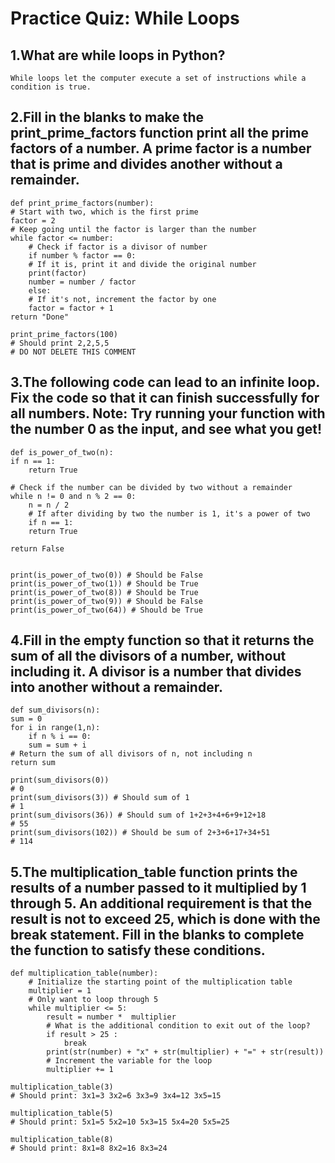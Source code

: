 # Practice Quiz: While Loops

## 1.What are while loops in Python?

    While loops let the computer execute a set of instructions while a condition is true.

## 2.Fill in the blanks to make the print_prime_factors function print all the prime factors of a number. A prime factor is a number that is prime and divides another without a remainder.

    def print_prime_factors(number):
    # Start with two, which is the first prime
    factor = 2
    # Keep going until the factor is larger than the number
    while factor <= number:
        # Check if factor is a divisor of number
        if number % factor == 0:
        # If it is, print it and divide the original number
        print(factor)
        number = number / factor
        else:
        # If it's not, increment the factor by one
        factor = factor + 1
    return "Done"

    print_prime_factors(100)
    # Should print 2,2,5,5
    # DO NOT DELETE THIS COMMENT

## 3.The following code can lead to an infinite loop. Fix the code so that it can finish successfully for all numbers. Note: Try running your function with the number 0 as the input, and see what you get!

    def is_power_of_two(n):
    if n == 1:
        return True

    # Check if the number can be divided by two without a remainder
    while n != 0 and n % 2 == 0:
        n = n / 2
        # If after dividing by two the number is 1, it's a power of two
        if n == 1:
        return True

    return False
    

    print(is_power_of_two(0)) # Should be False
    print(is_power_of_two(1)) # Should be True
    print(is_power_of_two(8)) # Should be True
    print(is_power_of_two(9)) # Should be False
    print(is_power_of_two(64)) # Should be True

## 4.Fill in the empty function so that it returns the sum of all the divisors of a number, without including it. A divisor is a number that divides into another without a remainder.

    def sum_divisors(n):
    sum = 0
    for i in range(1,n):
        if n % i == 0:
        sum = sum + i
    # Return the sum of all divisors of n, not including n
    return sum

    print(sum_divisors(0))
    # 0
    print(sum_divisors(3)) # Should sum of 1
    # 1
    print(sum_divisors(36)) # Should sum of 1+2+3+4+6+9+12+18
    # 55
    print(sum_divisors(102)) # Should be sum of 2+3+6+17+34+51
    # 114
 

## 5.The multiplication_table function prints the results of a number passed to it multiplied by 1 through 5. An additional requirement is that the result is not to exceed 25, which is done with the break statement. Fill in the blanks to complete the function to satisfy these conditions.

    def multiplication_table(number):
        # Initialize the starting point of the multiplication table
        multiplier = 1
        # Only want to loop through 5
        while multiplier <= 5:
            result = number *  multiplier
            # What is the additional condition to exit out of the loop?
            if result > 25 :
                break
            print(str(number) + "x" + str(multiplier) + "=" + str(result))
            # Increment the variable for the loop
            multiplier += 1

    multiplication_table(3) 
    # Should print: 3x1=3 3x2=6 3x3=9 3x4=12 3x5=15

    multiplication_table(5) 
    # Should print: 5x1=5 5x2=10 5x3=15 5x4=20 5x5=25

    multiplication_table(8)	
    # Should print: 8x1=8 8x2=16 8x3=24